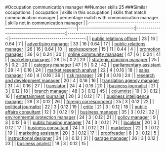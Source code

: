 #Occupation communication manager
##Number skills 25
###Similar occupations:
| occupation                                                              |   skills in this occupation |   skills that match communication manager |   percentage match with communication manager |   skills not in communication manager |
|:------------------------------------------------------------------------|----------------------------:|------------------------------------------:|----------------------------------------------:|--------------------------------------:|
| [public relations officer](public_relations_officer.md)                 |                          23 |                                        16 |                                          0.64 |                                     7 |
| [advertising manager](advertising_manager.md)                           |                          33 |                                        16 |                                          0.64 |                                    17 |
| [public relations manager](public_relations_manager.md)                 |                          26 |                                        16 |                                          0.64 |                                    10 |
| [spokesperson](spokesperson.md)                                         |                          15 |                                        11 |                                          0.44 |                                     4 |
| [promotion manager](promotion_manager.md)                               |                          36 |                                         6 |                                          0.24 |                                    30 |
| [online community manager](online_community_manager.md)                 |                          47 |                                         6 |                                          0.24 |                                    41 |
| [marketing manager](marketing_manager.md)                               |                          28 |                                         5 |                                          0.2  |                                    23 |
| [strategic planning manager](strategic_planning_manager.md)             |                          25 |                                         5 |                                          0.2  |                                    20 |
| [category manager](category_manager.md)                                 |                          47 |                                         5 |                                          0.2  |                                    42 |
| [parliamentary assistant](parliamentary_assistant.md)                   |                          28 |                                         4 |                                          0.16 |                                    24 |
| [market research analyst](market_research_analyst.md)                   |                          22 |                                         4 |                                          0.16 |                                    18 |
| [sales manager](sales_manager.md)                                       |                          40 |                                         4 |                                          0.16 |                                    36 |
| [risk manager](risk_manager.md)                                         |                          28 |                                         4 |                                          0.16 |                                    24 |
| [research and development manager](research_and_development_manager.md) |                          20 |                                         4 |                                          0.16 |                                    16 |
| [translation agency manager](translation_agency_manager.md)             |                          31 |                                         4 |                                          0.16 |                                    27 |
| [translator](translator.md)                                             |                          24 |                                         4 |                                          0.16 |                                    20 |
| [business journalist](business_journalist.md)                           |                          21 |                                         3 |                                          0.12 |                                    18 |
| [branch manager](branch_manager.md)                                     |                          48 |                                         3 |                                          0.12 |                                    45 |
| [columnist](columnist.md)                                               |                          19 |                                         3 |                                          0.12 |                                    16 |
| [entertainment journalist](entertainment_journalist.md)                 |                          20 |                                         3 |                                          0.12 |                                    17 |
| [business intelligence manager](business_intelligence_manager.md)       |                          29 |                                         3 |                                          0.12 |                                    26 |
| [foreign correspondent](foreign_correspondent.md)                       |                          25 |                                         3 |                                          0.12 |                                    22 |
| [political journalist](political_journalist.md)                         |                          22 |                                         3 |                                          0.12 |                                    19 |
| [critic](critic.md)                                                     |                          21 |                                         3 |                                          0.12 |                                    18 |
| [public affairs consultant](public_affairs_consultant.md)               |                          12 |                                         3 |                                          0.12 |                                     9 |
| [business manager](business_manager.md)                                 |                          35 |                                         3 |                                          0.12 |                                    32 |
| [environmental protection manager](environmental_protection_manager.md) |                          24 |                                         3 |                                          0.12 |                                    21 |
| [policy manager](policy_manager.md)                                     |                           9 |                                         3 |                                          0.12 |                                     6 |
| [public housing manager](public_housing_manager.md)                     |                          74 |                                         3 |                                          0.12 |                                    71 |
| [localiser](localiser.md)                                               |                          20 |                                         3 |                                          0.12 |                                    17 |
| [business consultant](business_consultant.md)                           |                          24 |                                         3 |                                          0.12 |                                    21 |
| [marketeer](marketeer.md)                                               |                          22 |                                         3 |                                          0.12 |                                    19 |
| [marketing assistant](marketing_assistant.md)                           |                          20 |                                         3 |                                          0.12 |                                    17 |
| [proofreader](proofreader.md)                                           |                           8 |                                         3 |                                          0.12 |                                     5 |
| [instructional designer](instructional_designer.md)                     |                          34 |                                         3 |                                          0.12 |                                    31 |
| [garage manager](garage_manager.md)                                     |                          26 |                                         3 |                                          0.12 |                                    23 |
| [business analyst](business_analyst.md)                                 |                          18 |                                         3 |                                          0.12 |                                    15 |
